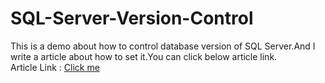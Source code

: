# SQL-Server-Version-Control
This is a demo about how to control database version of SQL Server.And I write a article about how to set it.You can click below article link.  
Article Link : <a href="https://yuhsiang237.github.io/2022/05/04/SQL-Server%E8%B3%87%E6%96%99%E5%BA%AB%E7%89%88%E6%8E%A7%E8%A8%AD%E5%AE%9A/">Click me</a>  
